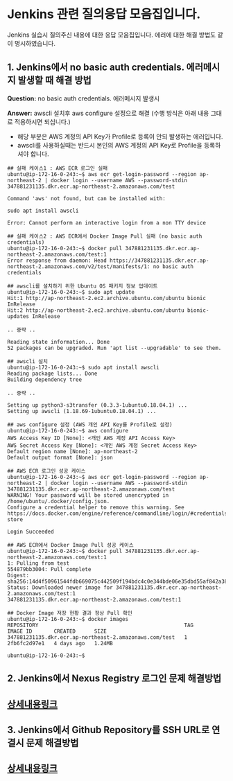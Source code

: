 # Jenkins 관련 질의응답 모음집입니다.

Jenkins 실습시 질의주신 내용에 대한 응답 모음집입니다. 에러에 대한 해결 방법도 같이 명시하였습니다.

## 1. Jenkins에서 no basic auth credentials. 에러메시지 발생할 때 해결 방법
**Question:** no basic auth credentials. 에러메시지 발생시

**Answer:** awscli 설치후 aws configure 설정으로 해결 (수행 방식은 아래 내용 그대로 적용하시면 되십니다.)

* 해당 부분은 AWS 계정의 API Key가 Profile로 등록이 안되 발생하는 에러입니다.
* awscli를 사용하실때는 반드시 본인의 AWS 계정의 API Key로 Profile을 등록하셔야 합니다.

```
## 실패 케이스1 : AWS ECR 로그인 실패
ubuntu@ip-172-16-0-243:~$ aws ecr get-login-password --region ap-northeast-2 | docker login --username AWS --password-stdin 347881231135.dkr.ecr.ap-northeast-2.amazonaws.com/test

Command 'aws' not found, but can be installed with:

sudo apt install awscli

Error: Cannot perform an interactive login from a non TTY device

## 실패 케이스2 : AWS ECR에서 Docker Image Pull 실패 (no basic auth credentials)
ubuntu@ip-172-16-0-243:~$ docker pull 347881231135.dkr.ecr.ap-northeast-2.amazonaws.com/test:1
Error response from daemon: Head https://347881231135.dkr.ecr.ap-northeast-2.amazonaws.com/v2/test/manifests/1: no basic auth credentials

## awscli를 설치하기 위한 Ubuntu OS 패키지 정보 업데이트
ubuntu@ip-172-16-0-243:~$ sudo apt update
Hit:1 http://ap-northeast-2.ec2.archive.ubuntu.com/ubuntu bionic InRelease
Hit:2 http://ap-northeast-2.ec2.archive.ubuntu.com/ubuntu bionic-updates InRelease

.. 중략 ..

Reading state information... Done
52 packages can be upgraded. Run 'apt list --upgradable' to see them.

## awscli 설치
ubuntu@ip-172-16-0-243:~$ sudo apt install awscli
Reading package lists... Done
Building dependency tree

.. 중략 ..

Setting up python3-s3transfer (0.3.3-1ubuntu0.18.04.1) ...
Setting up awscli (1.18.69-1ubuntu0.18.04.1) ...

## aws configure 설정 (AWS 개인 API Key를 Profile로 설정)
ubuntu@ip-172-16-0-243:~$ aws configure
AWS Access Key ID [None]: <개인 AWS 계정 API Access Key>
AWS Secret Access Key [None]: <개인 AWS 계정 Secret Access Key>
Default region name [None]: ap-northeast-2
Default output format [None]: json

## AWS ECR 로그인 성공 케이스
ubuntu@ip-172-16-0-243:~$ aws ecr get-login-password --region ap-northeast-2 | docker login --username AWS --password-stdin 347881231135.dkr.ecr.ap-northeast-2.amazonaws.com/test
WARNING! Your password will be stored unencrypted in /home/ubuntu/.docker/config.json.
Configure a credential helper to remove this warning. See
https://docs.docker.com/engine/reference/commandline/login/#credentials-store

Login Succeeded

## AWS ECR에서 Docker Image Pull 성공 케이스
ubuntu@ip-172-16-0-243:~$ docker pull 347881231135.dkr.ecr.ap-northeast-2.amazonaws.com/test:1
1: Pulling from test
554879bb3004: Pull complete
Digest: sha256:14d4f50961544fdb669075c442509f194bdc4c0e344bde06e35dbd55af842a38
Status: Downloaded newer image for 347881231135.dkr.ecr.ap-northeast-2.amazonaws.com/test:1
347881231135.dkr.ecr.ap-northeast-2.amazonaws.com/test:1

## Docker Image 저장 현황 결과 정상 Pull 확인
ubuntu@ip-172-16-0-243:~$ docker images
REPOSITORY                                               TAG       IMAGE ID       CREATED      SIZE
347881231135.dkr.ecr.ap-northeast-2.amazonaws.com/test   1         2fb6fc2d97e1   4 days ago   1.24MB

ubuntu@ip-172-16-0-243:~$
```

## 2. Jenkins에서 Nexus Registry 로그인 문제 해결방법
## [상세내용링크](detail/Jenkins_Nexus-registry.md)

## 3. Jenkins에서 Github Repository를 SSH URL로 연결시 문제 해결방법
## [상세내용링크](detail/Jenkins_Repo_URL.md)